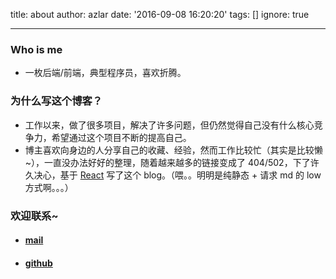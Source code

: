 title: about
author: azlar
date: '2016-09-08 16:20:20'
tags: []
ignore: true

---

### Who is me

* 一枚后端/前端，典型程序员，喜欢折腾。

### 为什么写这个博客？
- 工作以来，做了很多项目，解决了许多问题，但仍然觉得自己没有什么核心竞争力，希望通过这个项目不断的提高自己。
- 博主喜欢向身边的人分享自己的收藏、经验，然而工作比较忙（其实是比较懒~），一直没办法好好的整理，随着越来越多的链接变成了 404/502，下了许久决心，基于 [React](https://facebook.github.io/react/) 写了这个 blog。（喂。。明明是纯静态 + 请求 md 的 low 方式啊。。。）

### 欢迎联系~

* #### [mail](mailto://azlarsin@gmail.com)

* #### [github](https://github.com/azlarsin)


